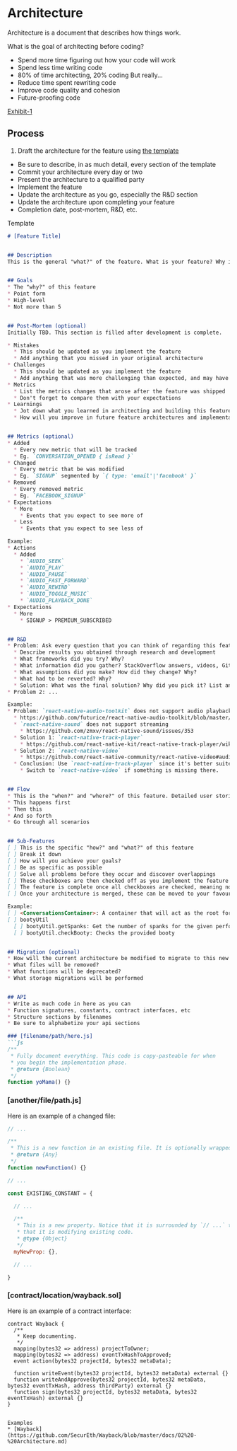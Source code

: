 # Architecture

Architecture is a document that describes how things work.

What is the goal of architecting before coding?
* Spend more time figuring out how your code will work
* Spend less time writing code
* 80% of time architecting, 20% coding
But really...
* Reduce time spent rewriting code
* Improve code quality and cohesion
* Future-proofing code

[Exhibit-1](https://i.imgur.com/LNiWI2q.jpg)

## Process
1. Draft the architecture for the feature using [the template](architecture-template.md)
* Be sure to describe, in as much detail, every section of the template
* Commit your architecture every day or two
* Present the architecture to a qualified party
* Implement the feature
* Update the architecture as you go, especially the R&D section
* Update the architecture upon completing your feature
* Completion date, post-mortem, R&D, etc.

Template
```md
# [Feature Title]


## Description
This is the general "what?" of the feature. What is your feature? Why is it important? Keep it brief and to-the-point.


## Goals
* The "why?" of this feature
* Point form
* High-level
* Not more than 5


## Post-Mortem (optional)
Initially TBD. This section is filled after development is complete.

* Mistakes
  * This should be updated as you implement the feature
  * Add anything that you missed in your original architecture
* Challenges
  * This should be updated as you implement the feature
  * Add anything that was more challenging than expected, and may have contributed to misjudgement of time
* Metrics
  * List the metrics changes that arose after the feature was shipped
  * Don't forget to compare them with your expectations
* Learnings
  * Jot down what you learned in architecting and building this feature
  * How will you improve in future feature architectures and implementations?


## Metrics (optional)
* Added
  * Every new metric that will be tracked
  * Eg. `CONVERSATION_OPENED { isRead }`
* Changed
  * Every metric that be was modified
  * Eg. `SIGNUP` segmented by `{ type: 'email'|'facebook' }`
* Removed
  * Every removed metric
  * Eg. `FACEBOOK_SIGNUP`
* Expectations
  * More
    * Events that you expect to see more of
  * Less
    * Events that you expect to see less of

Example:
* Actions
  * Added
    * `AUDIO_SEEK`
    * `AUDIO_PLAY`
    * `AUDIO_PAUSE`
    * `AUDIO_FAST_FORWARD`
    * `AUDIO_REWIND`
    * `AUDIO_TOGGLE_MUSIC`
    * `AUDIO_PLAYBACK_DONE`
* Expectations
  * More
    * SIGNUP > PREMIUM_SUBSCRIBED


## R&D
* Problem: Ask every question that you can think of regarding this feature and the challenges involved in implementing it
  * Describe results you obtained through research and development
  * What frameworks did you try? Why?
  * What information did you gather? StackOverflow answers, videos, GitHub comments, etc.
  * What assumptions did you make? How did they change? Why?
  * What had to be reverted? Why?
  * Solution: What was the final solution? Why did you pick it? List any sources.
* Problem 2: ...

Example:
* Problem: `react-native-audio-toolkit` does not support audio playback on a locked device on iOS
  * https://github.com/futurice/react-native-audio-toolkit/blob/master/docs/API.md#player-methods
  * `react-native-sound` does not support streaming
    * https://github.com/zmxv/react-native-sound/issues/353
  * Solution 1: `react-native-track-player`
    * https://github.com/react-native-kit/react-native-track-player/wiki/Background-Mode
  * Solution 2: `react-native-video`
    * https://github.com/react-native-community/react-native-video#audio-mixing
  * Conclusion: Use `react-native-track-player` since it's better suited for playing long audio files in the background.
    * Switch to `react-native-video` if something is missing there.


## Flow
* This is the "when?" and "where?" of this feature. Detailed user stories are examples of the flow.
* This happens first
* Then this
* And so forth
* Go through all scenarios


## Sub-Features
[ ] This is the specific "how?" and "what?" of this feature
[ ] Break it down
[ ] How will you achieve your goals?
[ ] Be as specific as possible
[ ] Solve all problems before they occur and discover overlappings
[ ] These checkboxes are then checked off as you implement the feature
[ ] The feature is complete once all checkboxes are checked, meaning nothing should be missing from this list
[ ] Once your architecture is merged, these can be moved to your favourite project management system

Example:
[ ] <ConversationsContainer>: A container that will act as the root for the new <Stack>, left of <NotificationsContainer>
[ ] bootyUtil
  [ ] bootyUtil.getSpanks: Get the number of spanks for the given performer
  [ ] bootyUtil.checkBooty: Checks the provided booty


## Migration (optional)
* How will the current architecture be modified to migrate to this new architecture?
* What files will be removed?
* What functions will be deprecated?
* What storage migrations will be performed


## API
* Write as much code in here as you can
* Function signatures, constants, contract interfaces, etc
* Structure sections by filenames
* Be sure to alphabetize your api sections

### [filename/path/here.js]
```js
/**
 * Fully document everything. This code is copy-pasteable for when
 * you begin the implementation phase.
 * @return {Boolean}
 */
function yoMama() {}
```

### [another/file/path.js]
Here is an example of a changed file:
```js
// ...

/**
 * This is a new function in an existing file. It is optionally wrapped in `// ...`.
 * @return {Any}
 */
function newFunction() {}

// ...

const EXISTING_CONSTANT = {

  // ...

  /**
   * This is a new property. Notice that it is surrounded by `// ...` to show
   * that it is modifying existing code.
   * @type {Object}
   */
  myNewProp: {},

  // ...

}
```

### [contract/location/wayback.sol]
Here is an example of a contract interface:
```sol
contract Wayback {
  /**
   * Keep documenting.
   */
  mapping(bytes32 => address) projectToOwner;
  mapping(bytes32 => address) eventTxHashToApproved;
  event action(bytes32 projectId, bytes32 metaData);

  function writeEvent(bytes32 projectId, bytes32 metaData) external {}
  function writeAndApprove(bytes32 projectId, bytes32 metaData, bytes32 eventTxHash, address thirdParty) external {}
  function sign(bytes32 projectId, bytes32 metaData, bytes32 eventTxHash) external {}
}
```

```

Examples
* [Wayback](https://github.com/SecurEth/Wayback/blob/master/docs/02%20-%20Architecture.md)
